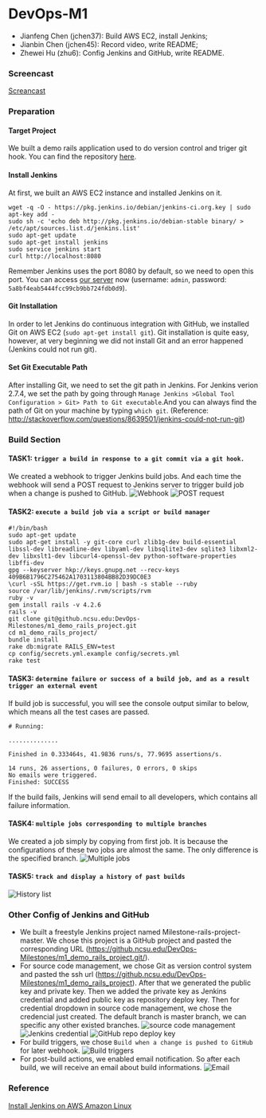 # DevOps-M1
- Jianfeng Chen (jchen37): Build AWS EC2, install Jenkins;
- Jianbin Chen (jchen45):  Record video, write README;
- Zhewei Hu (zhu6):        Config Jenkins and GitHub, write README.

### Screencast
[Screancast](https://youtu.be/2tJWdVBovvI)

### Preparation
#### Target Project
We built a demo rails application used to do version control and triger git hook. You can find the repository [here](https://github.ncsu.edu/DevOps-Milestones/m1_demo_rails_project).

####  Install Jenkins
At first, we built an AWS EC2 instance and installed Jenkins on it.
```
wget -q -O - https://pkg.jenkins.io/debian/jenkins-ci.org.key | sudo apt-key add -
sudo sh -c 'echo deb http://pkg.jenkins.io/debian-stable binary/ > /etc/apt/sources.list.d/jenkins.list'
sudo apt-get update
sudo apt-get install jenkins
sudo service jenkins start
curl http://localhost:8080
```
Remember Jenkins uses the port 8080 by default, so we need to open this port. You can access [our server](http://54.205.110.11:8080/) now (username: `admin`, password: `5a8bf4eab5444fcc99cb9bb724fdb0d9`).

#### Git Installation
In order to let Jenkins do continuous integration with GitHub, we installed Git on AWS EC2 (`sudo apt-get install git`). Git installation is quite easy, however, at very beginning we did not install Git and an error happened (Jenkins could not run git).

#### Set Git Executable Path
After installing Git, we need to set the git path in Jenkins. For Jenkins verion 2.7.4, we set the path by going through `Manage Jenkins >Global Tool Configuration > Git> Path to Git executable`.And you can always find the path of Git on your machine by typing `which git`. (Reference: http://stackoverflow.com/questions/8639501/jenkins-could-not-run-git)

### Build Section
#### TASK1: `trigger a build in response to a git commit via a git hook.`  
We created a webhook to trigger Jenkins build jobs. And each time the webhook will send a POST request to Jenkins server to trigger build job when a change is pushed to GitHub.
![Webhook](https://lh3.googleusercontent.com/mbHm-OnrDJ-ouaUeh5ClPtyE6A9UMNAeo1LFxT6jFZmqB9jIat57eU1m5lctRnYWvCAzPzVpyA=w1920-h1080-rw-no)
![POST request](https://lh3.googleusercontent.com/_ihtivGe587N38vKHnfbF4XkRtFVjcUyecpo_Rg6lMuNSkaWL-6fYc38q7RNVjZE3cxrBloSAg=w1920-h1080-rw-no)

#### TASK2: `execute a build job via a script or build manager`  
```
#!/bin/bash
sudo apt-get update
sudo apt-get install -y git-core curl zlib1g-dev build-essential libssl-dev libreadline-dev libyaml-dev libsqlite3-dev sqlite3 libxml2-dev libxslt1-dev libcurl4-openssl-dev python-software-properties libffi-dev
gpg --keyserver hkp://keys.gnupg.net --recv-keys 409B6B1796C275462A1703113804BB82D39DC0E3 
\curl -sSL https://get.rvm.io | bash -s stable --ruby
source /var/lib/jenkins/.rvm/scripts/rvm
ruby -v
gem install rails -v 4.2.6 
rails -v
git clone git@github.ncsu.edu:DevOps-Milestones/m1_demo_rails_project.git
cd m1_demo_rails_project/
bundle install
rake db:migrate RAILS_ENV=test
cp config/secrets.yml.example config/secrets.yml
rake test
```

#### TASK3: `determine failure or success of a build job, and as a result trigger an external event` 

If build job is successful, you will see the console output similar to below, which means all the test cases are passed.
```
# Running:

..............

Finished in 0.333464s, 41.9836 runs/s, 77.9695 assertions/s.

14 runs, 26 assertions, 0 failures, 0 errors, 0 skips
No emails were triggered.
Finished: SUCCESS
```

If the build fails, Jenkins will send email to all developers, which contains all failure information.

#### TASK4: `multiple jobs corresponding to multiple branches`  
We created a job simply by copying from first job. It is because the configurations of these two jobs are almost the same. The only difference is the specified branch.
![Multiple jobs](https://lh3.googleusercontent.com/irvW-Jn3VcrQ2RyKhp9ZkResiXxXpeod3zyVKxaOn3WdIC5f8t_GhbZ6sUdSTKCJ1zY8Tt6CqA=w1920-h1080-rw-no)

#### TASK5: `track and display a history of past builds`  
![History list](https://lh3.googleusercontent.com/59MnWyk2BoLSlF5rYo6yf8unO0Rhvb1cmrkzG0KaiYZjV2gyIn0uyyEjfV7BhxJu__NpgzIooQ=w1920-h1080-rw-no)

### Other Config of Jenkins and GitHub
- We built a freestyle Jenkins project named Milestone-rails-project-master. We chose this project is a GitHub project and pasted the corresponding URL (https://github.ncsu.edu/DevOps-Milestones/m1_demo_rails_project.git/).
- For source code management, we chose Git as version control system and pasted the ssh url (https://github.ncsu.edu/DevOps-Milestones/m1_demo_rails_project). After that we generated the public key and private key. Then we  added the private key as Jenkins credential and added public key as repository deploy key. Then for credential dropdown in source code management, we chose the credencial just created. The default branch is master branch, we can specific any other existed branches.
![source code management](https://lh3.googleusercontent.com/fvriC6ch4ou2sCZD4H4Mkh4Q2AaFgL37YeBCoWE0Q7TB4RG23z8OFhvM2rw4wlbMItCTklximQ=w1920-h1080-rw-no)
![Jenkins credential](https://lh3.googleusercontent.com/ULZgAgiaGnz2U2niIItJnC5KfPQVf2I1vysXU2f1UEslL39eyZiqdXjL26ELn_LXTUG5A5WAvA=w1920-h1080-rw-no)
![GitHub repo deploy key](https://lh3.googleusercontent.com/UvYv05x5EqX3EABdeROYaPZpV_eMLdJ-ziMlBgJgNoWsY-AwK5JZc0jLZF5DoC2ycLfmVldM6Q=w1920-h1080-rw-no)
- For build triggers, we chose `Build when a change is pushed to GitHub` for later webhook.
![Build triggers](https://lh3.googleusercontent.com/G29SMycJBR_cGusMKEaZzuyDwA5FkKNEciv96JNSZ95k-2n9fSvKk1xyZrgKYRompf7_AC4ELA=w1920-h1080-rw-no)
- For post-build actions, we enabled email notification. So after each build, we will receive an email about build informations.
![Email](https://lh3.googleusercontent.com/Uh4jxo0wc1U0xtgDtk7Th_HLGqKsUqqhcZEx5YYaiDPigTblRk61BheirX2OFF-rlDlQju59kA=w1920-h1080-rw-no)

### Reference
[Install Jenkins on AWS Amazon Linux](https://www.davemaple.com/articles/install-jenkins-on-amazon-linux/)  
